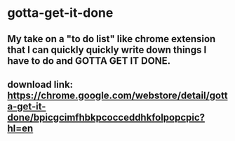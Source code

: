 # gotta-get-it-done
## My take on a "to do list" like chrome extension that I can quickly quickly write down things I have to do and GOTTA GET IT DONE. 
## download link: https://chrome.google.com/webstore/detail/gotta-get-it-done/bpicgcimfhbkpcocceddhkfolpopcpic?hl=en
